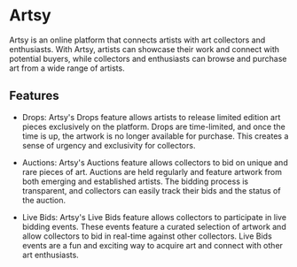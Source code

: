 # Artsy
Artsy is an online platform that connects artists with art collectors and enthusiasts. With Artsy, artists can showcase their work and connect with potential buyers, while collectors and enthusiasts can browse and purchase art from a wide range of artists.

## Features
- Drops:
Artsy's Drops feature allows artists to release limited edition art pieces exclusively on the platform. Drops are time-limited, and once the time is up, the artwork is no longer available for purchase. This creates a sense of urgency and exclusivity for collectors.

- Auctions:
Artsy's Auctions feature allows collectors to bid on unique and rare pieces of art. Auctions are held regularly and feature artwork from both emerging and established artists. The bidding process is transparent, and collectors can easily track their bids and the status of the auction.

- Live Bids:
Artsy's Live Bids feature allows collectors to participate in live bidding events. These events feature a curated selection of artwork and allow collectors to bid in real-time against other collectors. Live Bids events are a fun and exciting way to acquire art and connect with other art enthusiasts.

